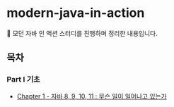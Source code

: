 # modern-java-in-action
📖 모던 자바 인 액션 스터디를 진행하며 정리한 내용입니다.

## 목차

### Part Ⅰ 기초

* [Chapter 1 - 자바 8, 9, 10, 11 : 무슨 일이 일어나고 있는가](PART.1/Chapter1.md)

